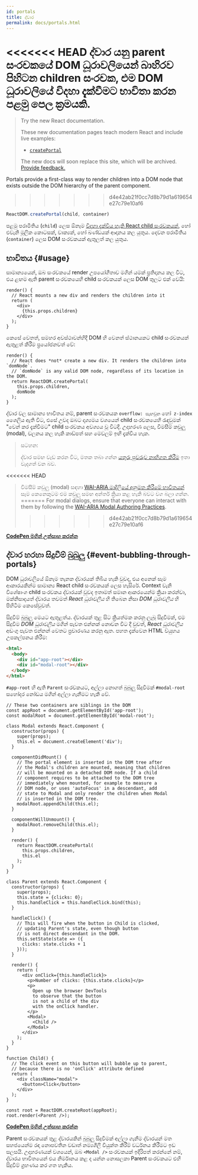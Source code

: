 ```yaml
---
id: portals
title: ද්වාර
permalink: docs/portals.html
---
```


<<<<<<< HEAD
ද්වාර යනු parent සංරචකයේ DOM ධූරාවලියෙන් බාහිරව පිහිටන children සංරචක, එම DOM ධූරාවලියේ විදහා දැක්වීමට භාවිතා කරන පළමු පෙල ක්‍රමයකි.
=======
> Try the new React documentation.
> 
> These new documentation pages teach modern React and include live examples:
>
> - [`createPortal`](https://beta.reactjs.org/reference/react-dom/createPortal)
>
> The new docs will soon replace this site, which will be archived. [Provide feedback.](https://github.com/reactjs/reactjs.org/issues/3308)

Portals provide a first-class way to render children into a DOM node that exists outside the DOM hierarchy of the parent component.
>>>>>>> d4e42ab21f0cc7d8b79d1a619654e27c79e10af6

```js
ReactDOM.createPortal(child, container)
```

පළමු පරාමිතිය (`child`) ලෙස ඕනෑම [විදහා දැක්විය හැකි React child සංරචකයක්](/docs/react-component.html#render), හෝ එවැනි මූලික කොටසක්, වාක්‍යක්, හෝ ඛණ්ඩයක් ආදානය කල යුතුය. දෙවන පරාමිතිය (`container`) ලෙස DOM සංරචකයක් ඇතුලත් කල යුතුය.

## භාවිතය {#usage}

සාමාන්‍යයෙන්, ඔබ සංරචකයේ render උපයෝගීතාව මගින් යමක් ප්‍රතිදානය කල විට, එය ළඟම ඇති parent සංරචකයෙහි child සංරචකයක් ලෙස DOM තුලට එක් වෙයි:

```js{4,6}
render() {
  // React mounts a new div and renders the children into it
  return (
    <div>
      {this.props.children}
    </div>
  );
}
```

කෙසේ වෙතත්, සමහර අවස්ථාවන්හිදී DOM හි වෙනත් ස්ථානයකට child සංරචකයක් ඇතුළත් කිරීම ප්‍රයෝජනවත් වේ:

```js{6}
render() {
  // React does *not* create a new div. It renders the children into `domNode`.
  // `domNode` is any valid DOM node, regardless of its location in the DOM.
  return ReactDOM.createPortal(
    this.props.children,
    domNode
  );
}
```

ද්වාර වල සාමාන්‍ය භාවිතය නම්, parent සංරචකයක `overflow: සැඟවුන` හෝ` z-index` ශෛලිය ඇති විට, එසේ උවද ඔබට දෘශ්‍යමය වශයෙන් child සංරචකයෙහි රැඳවුමක් "වෙන් කර දැක්වීමට" child සංරචකය අවශ්‍යය වූ විටදී. උදාහරණ ලෙස, විමසීම් කවුලු (modal), චලනය කල හැකි කාඩ්පත් සහ මෙවලම් ඉඟි දැක්විය හැක.

> සටහන:
>
>ද්වාර සමඟ වැඩ කරන විට, මතක තබා ගන්න [යතුරු පුවරුව නාභිගත කිරීම](/docs/accessibility.html#programmatically-managing-focus) ඉතා වැදගත් වන බව.
>
<<<<<<< HEAD
> විමසීම් කවුලු (modal) සඳහා [WAI-ARIA මාදිලියේ අනුමත කිරීමේ භාවිතයන්](https://www.w3.org/TR/wai-aria-practices-1.1/#dialog_modal) සෑම කෙනෙකුටම එම කවුලු සමඟ අන්තර් ක්‍රියා කළ හැකි බවට වග බලා ගන්න.
=======
> For modal dialogs, ensure that everyone can interact with them by following the [WAI-ARIA Modal Authoring Practices](https://www.w3.org/WAI/ARIA/apg/patterns/dialogmodal/).
>>>>>>> d4e42ab21f0cc7d8b79d1a619654e27c79e10af6

[**CodePen මගින් උත්සාහ කරන්න**](https://codepen.io/gaearon/pen/yzMaBd)

## ද්වාර හරහා සිදුවීම් බුබුලු {#event-bubbling-through-portals}

DOM ධූරාවලියේ ඕනෑම තැනක ද්වාරයක් තිබිය හැකි වුවද, එය අනෙක් සෑම ආකාරයකින්ම සාමාන්‍ය React child සංරචකයක් ලෙස හැසිරේ. Context වැනි විශේෂාංග child සංරචකය ද්වාරයක් වූවද ඉතාමත් සමාන ආකරයෙන්ම ක්‍රියා කරන්වා, මක්නිසාදයත් ද්වාරය තවමත් *React ධූරාවලිය* හි තිබෙන නිසා *DOM ධූරාවලිය* හි පිහිටීම කෙසේවුවත්.

සිදුවීම් බුබුලු මෙයට ඇතුළත්ය. ද්වාරයක් තුළ සිට ක්‍රියත්මක කරනු ලැබූ සිදුවීමක්, එම සිදුවීම *DOM ධූරාවලිය* මගින් පැවත එන්නක් නොවන විට දී වුවත්, *React ධූරාවලිය* අඩංගු පැවත එන්නන් වෙතට ප්‍රචාරණය කරනු ඇත. පහත දැක්වෙන HTML ව්යුහය උපකල්පනය කිරීම:

```html
<html>
  <body>
    <div id="app-root"></div>
    <div id="modal-root"></div>
  </body>
</html>
```

`#app-root` හි ඇති `Parent` සංරචකයට, අල්ලා නොගත් බුබුලු සිදුවීමක් `#modal-root` සහෝදර නෝඩය මගින් අල්ලා ගැනීමට හැකි වේ.

```js{28-31,42-49,53,61-63,70-71,74}
// These two containers are siblings in the DOM
const appRoot = document.getElementById('app-root');
const modalRoot = document.getElementById('modal-root');

class Modal extends React.Component {
  constructor(props) {
    super(props);
    this.el = document.createElement('div');
  }

  componentDidMount() {
    // The portal element is inserted in the DOM tree after
    // the Modal's children are mounted, meaning that children
    // will be mounted on a detached DOM node. If a child
    // component requires to be attached to the DOM tree
    // immediately when mounted, for example to measure a
    // DOM node, or uses 'autoFocus' in a descendant, add
    // state to Modal and only render the children when Modal
    // is inserted in the DOM tree.
    modalRoot.appendChild(this.el);
  }

  componentWillUnmount() {
    modalRoot.removeChild(this.el);
  }

  render() {
    return ReactDOM.createPortal(
      this.props.children,
      this.el
    );
  }
}

class Parent extends React.Component {
  constructor(props) {
    super(props);
    this.state = {clicks: 0};
    this.handleClick = this.handleClick.bind(this);
  }

  handleClick() {
    // This will fire when the button in Child is clicked,
    // updating Parent's state, even though button
    // is not direct descendant in the DOM.
    this.setState(state => ({
      clicks: state.clicks + 1
    }));
  }

  render() {
    return (
      <div onClick={this.handleClick}>
        <p>Number of clicks: {this.state.clicks}</p>
        <p>
          Open up the browser DevTools
          to observe that the button
          is not a child of the div
          with the onClick handler.
        </p>
        <Modal>
          <Child />
        </Modal>
      </div>
    );
  }
}

function Child() {
  // The click event on this button will bubble up to parent,
  // because there is no 'onClick' attribute defined
  return (
    <div className="modal">
      <button>Click</button>
    </div>
  );
}

const root = ReactDOM.createRoot(appRoot);
root.render(<Parent />);
```

[**CodePen මගින් උත්සාහ කරන්න**](https://codepen.io/gaearon/pen/jGBWpE)

Parent සංරචකයක් තුළ ද්වාරයකින් බුබුලු සිදුවීමක් අල්ලා ගැනීම ද්වාරයන් මත සහජයෙන්ම රඳා නොපවතින වඩාත් නම්‍යශීලී වියුක්ත කිරීම් වර්ධනය කිරීමට ඉඩ සලසයි. උදාහරණයක් වශයෙන්, ඔබ `<Modal />` සංරචකයක් ඉදිරිපත් කරන්නේ නම්, ද්වාරය භාවිතයෙන් එය නිර්මානය කළ ද යන්න නොසලකා Parent සංරචකයට එහි සිදුවීම් ග්‍රහණය කර ගත හැකිය.
